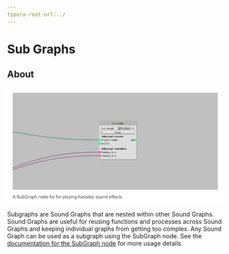 ```yaml
---
typora-root-url:../
---
```


# Sub Graphs

## About

![Sub Graph Example](/IMG/SubGraphExample.png)

Subgraphs are Sound Graphs that are nested within other Sound Graphs. Sound Graphs are useful for reusing functions and processes across Sound Graphs and keeping individual graphs from getting too complex. Any Sound Graph can be used as a subgraph using the SubGraph node. See the [documentation for the SubGraph node](Sub-Graph) for more usage details.
